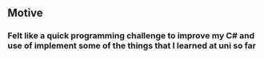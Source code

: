 ## Motive
### Felt like a quick programming challenge to improve my C# and use of implement some of the things that I learned at uni so far
